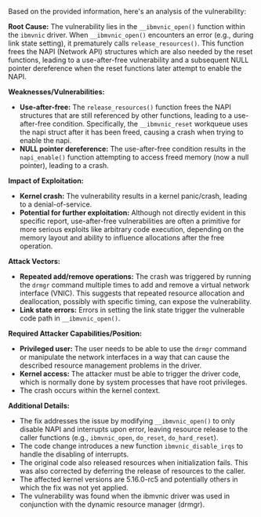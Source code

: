 Based on the provided information, here's an analysis of the vulnerability:

**Root Cause:**
The vulnerability lies in the `__ibmvnic_open()` function within the `ibmvnic` driver. When `__ibmvnic_open()` encounters an error (e.g., during link state setting), it prematurely calls `release_resources()`. This function frees the NAPI (Network API) structures which are also needed by the reset functions, leading to a use-after-free vulnerability and a subsequent NULL pointer dereference when the reset functions later attempt to enable the NAPI.

**Weaknesses/Vulnerabilities:**
- **Use-after-free:** The `release_resources()` function frees the NAPI structures that are still referenced by other functions, leading to a use-after-free condition. Specifically, the `__ibmvnic_reset` workqueue uses the napi struct after it has been freed, causing a crash when trying to enable the napi.
- **NULL pointer dereference:**  The use-after-free condition results in the `napi_enable()` function attempting to access freed memory (now a null pointer), leading to a crash.

**Impact of Exploitation:**
- **Kernel crash:** The vulnerability results in a kernel panic/crash, leading to a denial-of-service.
- **Potential for further exploitation:** Although not directly evident in this specific report, use-after-free vulnerabilities are often a primitive for more serious exploits like arbitrary code execution, depending on the memory layout and ability to influence allocations after the free operation.

**Attack Vectors:**
- **Repeated add/remove operations:**  The crash was triggered by running the `drmgr` command multiple times to add and remove a virtual network interface (VNIC). This suggests that repeated resource allocation and deallocation, possibly with specific timing, can expose the vulnerability.
- **Link state errors:** Errors in setting the link state trigger the vulnerable code path in `__ibmvnic_open()`.

**Required Attacker Capabilities/Position:**
- **Privileged user:** The user needs to be able to use the `drmgr` command or manipulate the network interfaces in a way that can cause the described resource management problems in the driver.
- **Kernel access:** The attacker must be able to trigger the driver code, which is normally done by system processes that have root privileges.
- The crash occurs within the kernel context.

**Additional Details:**
- The fix addresses the issue by modifying `__ibmvnic_open()` to only disable NAPI and interrupts upon error, leaving resource release to the caller functions (e.g., `ibmvnic_open`, `do_reset`, `do_hard_reset`).
- The code change introduces a new function `ibmvnic_disable_irqs` to handle the disabling of interrupts.
- The original code also released resources when initialization fails. This was also corrected by deferring the release of resources to the caller.
- The affected kernel versions are 5.16.0-rc5 and potentially others in which the fix was not yet applied.
- The vulnerability was found when the ibmvnic driver was used in conjunction with the dynamic resource manager (drmgr).